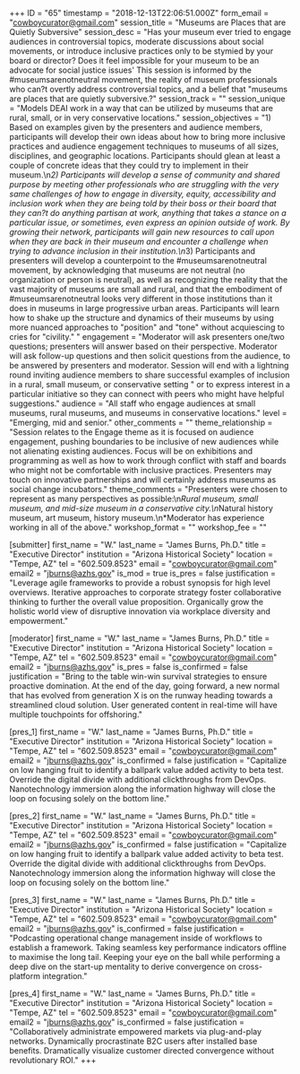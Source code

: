 +++
ID = "65"
timestamp = "2018-12-13T22:06:51.000Z"
form_email = "cowboycurator@gmail.com"
session_title = "Museums are Places that are Quietly Subversive"
session_desc = "Has your museum ever tried to engage audiences in controversial topics, moderate discussions about social movements, or introduce inclusive practices only to be stymied by your board or director?  Does it feel impossible for your museum to be an advocate for social justice issues' This session is informed by the #museumsarenotneutral movement, the reality of museum professionals who can?t overtly address controversial topics, and a belief that \"museums are places that are quietly subversive.?"
session_track = ""
session_unique = "Models DEAI work in a way that can be utilized by museums that are rural, small, or in very conservative locations."
session_objectives = "1) Based on examples given by the presenters and audience members, participants will develop their own ideas about how to bring more inclusive practices and audience engagement techniques to museums of all sizes, disciplines, and geographic locations. Participants should glean at least a couple of concrete ideas that they could try to implement in their museum.\n*2) Participants will develop a sense of community and shared purpose by meeting other professionals who are struggling with the very same challenges of how to engage in diversity, equity, accessibility and inclusion work when they are being told by their boss or their board that they can?t do anything partisan at work, anything that takes a stance on a particular issue, or sometimes, even express an opinion outside of work. By growing their network, participants will gain new resources to call upon when they are back in their museum and encounter a challenge when trying to advance inclusion in their institution.\n*3) Participants and presenters will develop a counterpoint to the #museumsarenotneutral movement, by acknowledging that museums are not neutral (no organization or person is neutral), as well as recognizing the reality that the vast majority of museums are small and rural, and that the embodiment of #museumsarenotneutral looks very different in those institutions than it does in museums in large progressive urban areas. Participants will learn how to shake up the structure and dynamics of their museums by using more nuanced approaches to \"position\" and \"tone\" without acquiescing to cries for \"civility.\" "
engagement = "Moderator will ask presenters one/two questions; presenters will answer based on their perspective. Moderator will ask follow-up questions and then solicit questions from the audience, to be answered by presenters and moderator. Session will end with a lightning round inviting audience members to share successful examples of inclusion in a rural, small museum, or conservative setting \" or to express interest in a particular initiative so they can connect with peers who might have helpful suggestions."
audience = "All staff who engage audiences at small museums, rural museums, and museums in conservative locations."
level = "Emerging, mid and senior."
other_comments = ""
theme_relationship = "Session relates to the Engage theme as it is focused on audience engagement, pushing boundaries to be inclusive of new audiences while not alienating existing audiences. Focus will be on exhibitions and programming as well as how to work through conflict with staff and boards who might not be comfortable with inclusive practices. Presenters may touch on innovative partnerships and will certainly address museums as social change incubators."
theme_comments = "Presenters were chosen to represent as many perspectives as possible:\n*Rural museum, small museum, and mid-size museum in a conservative city.\n*Natural history museum, art museum, history museum.\n*Moderator has experience working in all of the above."
workshop_format = ""
workshop_fee = ""

[submitter]
first_name = "W."
last_name = "James Burns, Ph.D."
title = "Executive Director"
institution = "Arizona Historical Society"
location = "Tempe, AZ"
tel = "602.509.8523"
email = "cowboycurator@gmail.com"
email2 = "jburns@azhs.gov"
is_mod = true
is_pres = false
justification = "Leverage agile frameworks to provide a robust synopsis for high level overviews. Iterative approaches to corporate strategy foster collaborative thinking to further the overall value proposition. Organically grow the holistic world view of disruptive innovation via workplace diversity and empowerment."

[moderator]
first_name = "W."
last_name = "James Burns, Ph.D."
title = "Executive Director"
institution = "Arizona Historical Society"
location = "Tempe, AZ"
tel = "602.509.8523"
email = "cowboycurator@gmail.com"
email2 = "jburns@azhs.gov"
is_pres = false
is_confirmed = false
justification = "Bring to the table win-win survival strategies to ensure proactive domination. At the end of the day, going forward, a new normal that has evolved from generation X is on the runway heading towards a streamlined cloud solution. User generated content in real-time will have multiple touchpoints for offshoring."

[pres_1]
first_name = "W."
last_name = "James Burns, Ph.D."
title = "Executive Director"
institution = "Arizona Historical Society"
location = "Tempe, AZ"
tel = "602.509.8523"
email = "cowboycurator@gmail.com"
email2 = "jburns@azhs.gov"
is_confirmed = false
justification = "Capitalize on low hanging fruit to identify a ballpark value added activity to beta test. Override the digital divide with additional clickthroughs from DevOps. Nanotechnology immersion along the information highway will close the loop on focusing solely on the bottom line."

[pres_2]
first_name = "W."
last_name = "James Burns, Ph.D."
title = "Executive Director"
institution = "Arizona Historical Society"
location = "Tempe, AZ"
tel = "602.509.8523"
email = "cowboycurator@gmail.com"
email2 = "jburns@azhs.gov"
is_confirmed = false
justification = "Capitalize on low hanging fruit to identify a ballpark value added activity to beta test. Override the digital divide with additional clickthroughs from DevOps. Nanotechnology immersion along the information highway will close the loop on focusing solely on the bottom line."

[pres_3]
first_name = "W."
last_name = "James Burns, Ph.D."
title = "Executive Director"
institution = "Arizona Historical Society"
location = "Tempe, AZ"
tel = "602.509.8523"
email = "cowboycurator@gmail.com"
email2 = "jburns@azhs.gov"
is_confirmed = false
justification = "Podcasting operational change management inside of workflows to establish a framework. Taking seamless key performance indicators offline to maximise the long tail. Keeping your eye on the ball while performing a deep dive on the start-up mentality to derive convergence on cross-platform integration."

[pres_4]
first_name = "W."
last_name = "James Burns, Ph.D."
title = "Executive Director"
institution = "Arizona Historical Society"
location = "Tempe, AZ"
tel = "602.509.8523"
email = "cowboycurator@gmail.com"
email2 = "jburns@azhs.gov"
is_confirmed = false
justification = "Collaboratively administrate empowered markets via plug-and-play networks. Dynamically procrastinate B2C users after installed base benefits. Dramatically visualize customer directed convergence without revolutionary ROI."
+++
